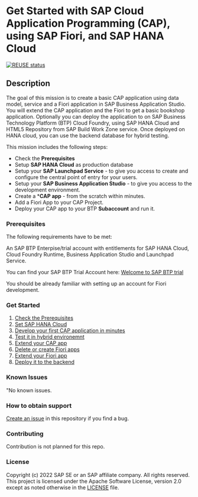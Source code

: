 # Get Started with SAP Cloud Application Programming (CAP), using SAP Fiori, and SAP HANA Cloud

[![REUSE status](https://api.reuse.software/badge/github.com/SAP-samples/btp-dc-samples)](https://api.reuse.software/info/github.com/SAP-samples/btp-dc-samples)

## Description
The goal of this mission is to create a basic CAP application using data model, service and a Fiori application in SAP Business Application Studio.
You will extend the CAP application and the Fiori to get a basic bookshop application. 
Optionally you can deploy the application to on SAP Business Technology Platform (BTP) Cloud Foundry, using SAP HANA Cloud and HTML5 Repository from SAP Build Work Zone service. Once deployed on HANA cloud, you can use the backend database for hybrid testing.


This mission includes the following steps:

* Check the  **Prerequisites** 
* Setup **SAP HANA Cloud** as production database
* Setup your **SAP Launchpad Service** - to give you access to create and configure the central point of entry for your users.
* Setup your **SAP Business Application Studio** - to give you access to the development environment. 
* Create a ***CAP app** - from the scratch within minutes.
* Add a Fiori App to your CAP Project.
* Deploy your CAP app to your BTP **Subaccount** and run it.
 

### Prerequisites

The following requirements have to be met: 

An SAP BTP Enterpise/trial account with entitlements for SAP HANA Cloud, Cloud Foundry Runtime, Business Application Studio and Launchpad Service.

You can find  your SAP BTP Trial Account here: [Welcome to SAP BTP trial](https://cockpit.hanatrial.ondemand.com/trial/#/home/trial)

You should be already familiar with setting up an account for Fiori development.

### Get Started

1. [Check the Prerequisites](docs/pages/bookshop/1_1_prerequisites.md)
2. [Set SAP HANA Cloud](docs/pages/bookshop/1_3_setup_hana.md) 
3. [Develop your first CAP application in minutes](docs/pages/bookshop/2_1_fast_cap_fiori.md)
4. [Test it in hybrid environemnt](docs/pages/bookshop/2_2_test_hybrid.md)
5. [Extend your CAP app](docs/pages/bookshop/3_1_extend_bookshop.md)
6. [Delete or create Fiori apps](docs/pages/bookshop/3_2_create_fiori_app.md)
7. [Extend your Fiori app](docs/pages/bookshop/3_3_extend_fiori.md)
8. [Deploy it to the backend](docs/pages/bookshop/4_deploy_book.md)
 

### Known Issues
"No known issues.

### How to obtain support
[Create an issue](https://github.com/SAP-samples/btp-dc-samples/issues) in this repository if you find a bug.

### Contributing
Contribution is not planned for this repo.

### License
Copyright (c) 2022 SAP SE or an SAP affiliate company. All rights reserved. This project is licensed under the Apache Software License, version 2.0 except as noted otherwise in the [LICENSE](LICENSE) file.
